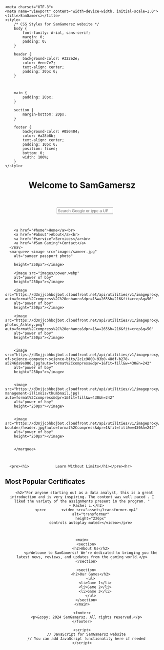 <html lang="en">
<head>
   
    
    <meta charset="UTF-8">
    <meta name="viewport" content="width=device-width, initial-scale=1.0">
    <title>SamGamersz</title>
    <style>
        /* CSS Styles for SamGamersz website */
        body {
            font-family: Arial, sans-serif;
            margin: 0;
            padding: 0;
        }

        header {
            background-color: #322e2e;
            color: #eee7e7;
            text-align: center;
            padding: 20px 0;
        }
        
      

        main {
            padding: 20px;
        }

        section {
            margin-bottom: 20px;
        }

        footer {
            background-color: #050404;
            color: #a28b8b;
            text-align: center;
            padding: 10px 0;
            position: fixed;
            bottom: 0;
            width: 100%;
        }
    </style>
   
</head>
<body>
    <header>
        <h1>Welcome to SamGamersz</h1>
    </header>
    <nav>
       <pre>                    <input id="input" class="truncate" type="search" autocomplete="off" spellcheck="false" role="combobox" aria-controls="matches" placeholder="Search Google or type a URL" aria-expanded="false" aria-live="polite">
                                <div class="yt-spec-touch-feedback-shape__fill" style =""></div><br></pre>
    
        <a href="#home">Home</a><br>
        <a href="#about">About</a><br>
        <a href="#service">Services</a><br>
        <a href="#Sam Gaming">Contact</a>
      </nav>
      <marquee> <image src="images/sameer.jpg"
        alt="sameer passport photo"
        
        height="250px"></image>
    
        <image src="images/power.webp"
        alt="power of boy"
        height="250px"></image>

        <image src="https://d3njjcbhbojbot.cloudfront.net/api/utilities/v1/imageproxy/https://d15cw65ipctsrr.cloudfront.net/78/c4724ddada49db810c11a936e198c4/Projects.png?auto=format%2Ccompress%2C%20enhance&dpr=1&w=265&h=216&fit=crop&q=50"
        alt="power of boy"
        height="250px"></image>

        <image src="https://d3njjcbhbojbot.cloudfront.net/api/utilities/v1/imageproxy/https://d15cw65ipctsrr.cloudfront.net/bf/b07da9bbe24cb8b0daa00010ff8b22/1060x596_GCC-photos_Ashley.png?auto=format%2Ccompress%2C%20enhance&dpr=1&w=265&h=216&fit=crop&q=50"
        alt="power of boy"
        height="250px"></image>

        
        <image src="https://d3njjcbhbojbot.cloudfront.net/api/utilities/v1/imageproxy/https://s3.amazonaws.com/coursera_assets/ddp/branding/bachelor-of-science-computer-science-bits/2c1c9800-93b0-48df-b278-a5246da9e086.jpg?auto=format%2Ccompress&dpr=1&fit=fill&w=430&h=242"
        alt="power of boy"
        height="250px"></image>

        
        <image src="https://d3njjcbhbojbot.cloudfront.net/api/utilities/v1/imageproxy/https://s3.amazonaws.com/coursera_assets/ddp/branding/ms-management-illinois/thumbnail.jpg?auto=format%2Ccompress&dpr=1&fit=fill&w=430&h=242"
        alt="power of boy"
        height="250px"></image>

        
        <image src="https://d3njjcbhbojbot.cloudfront.net/api/utilities/v1/imageproxy/https://s3.amazonaws.com/coursera_assets/ddp/branding/msds-boulder/header.jpg?auto=format%2Ccompress&dpr=1&fit=fill&w=430&h=242"
        alt="power of boy"
        height="250px"></image>


        </marquee>
      


      <pre><h1>            Learn Without Limits</h1></pre><hr>
   <h1>Most Popular Certificates</h1>
    <header>
      
      
      <h2>"For anyone starting out as a data analyst, this is a great introduction and is very inspiring. The content was well paced . I liked the variety of the assignments present in the program. "
        – Rachel L.</h2>
        <pre>       <video src="assets/transformer.mp4"
            alt="transformer"
            height="220px"
            controls autoplay muted></video></pre>

       
    
    <main>
        <section>
            <h2>About Us</h2>
            <p>Welcome to SamGamersz! We're dedicated to bringing you the latest news, reviews, and updates from the gaming world.</p>
        </section>

        <section>
            <h2>Our Games</h2>
            <ul>
                <li>Game 1</li>
                <li>Game 2</li>
                <li>Game 3</li>
            </ul>
        </section>
    </main>

    <footer>
        <p>&copy; 2024 SamGamersz. All rights reserved.</p>
    </footer>

    <script>
        // JavaScript for SamGamersz website
        // You can add JavaScript functionality here if needed
    </script>
    
    
   
</body>
</html>
